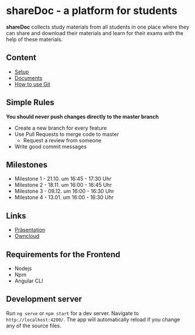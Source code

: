 # shareDoc - a platform for students

**shareDoc** collects study materials from all students in one place where they can share and download their materials and learn for their exams with the help of these materials.

## Content
* [Setup](https://gitlab.informatik.haw-hamburg.de/acm321/sharedoc-app/blob/master/Setup.md)
* [Documents](https://gitlab.informatik.haw-hamburg.de/acm321/sharedoc-app/tree/master/Documents/01_Requirements/01_Analyse)
* [How to use Git](https://gitlab.informatik.haw-hamburg.de/acm321/sharedoc-app/blob/master/How_to_use_git.md)

## Simple Rules
**You should never push changes directly to the master branch**

* Create a new branch for every feature
* Use Pull Requests to merge code to master
    * Request a review from someone
* Write good commit messages


## Milestones
* Milestone 1 - 21.10. um 16:45 - 17:30 Uhr
* Milestone 2 - 18.11. um 16:00 - 16:45 Uhr
* Milestone 3 - 09.12. um 16:00 - 16:30 Uhr
* Milestone 4 - 13.01. um 16:00 - 16:30 Uhr 

## Links
* [Präsentation](https://docs.google.com/presentation/d/1rslVkKotUgM8MrJTsWSXLtxtmuF1wf9uHDsZDGS-bOU/edit?usp=sharing)
* [Owncloud](https://cloud.haw-hamburg.de/index.php/f/27438247)

## Requirements for the Frontend

* Nodejs
* Npm
* Angular CLI

## Development server

Run `ng serve` or `npm start` for a dev server. Navigate to `http://localhost:4200/`. The app will automatically reload if you change any of the source files.

